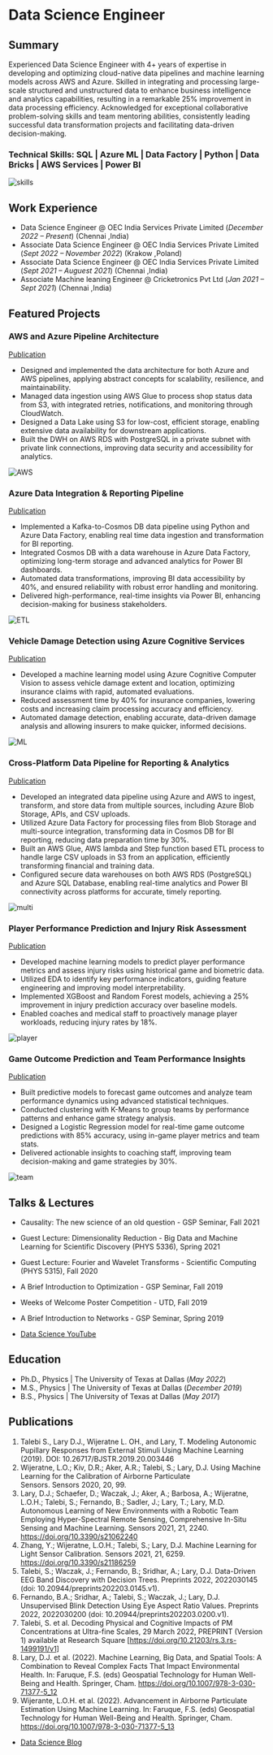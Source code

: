 # Data Science Engineer

## Summary
Experienced Data Science Engineer with 4+ years of expertise in developing and optimizing cloud-native data pipelines and 
machine learning models across AWS and Azure. Skilled in integrating and processing large-scale structured and unstructured 
data to enhance business intelligence and analytics capabilities, resulting in a remarkable 25% improvement in data processing 
efficiency. Acknowledged for exceptional collaborative problem-solving skills and team mentoring abilities, consistently leading 
successful data transformation projects and facilitating data-driven decision-making. 

### Technical Skills: SQL | Azure ML | Data Factory | Python | Data Bricks | AWS Services | Power BI
![skills](/assets/img/skills.png)

## Work Experience
- Data Science Engineer @ OEC India Services Private Limited  (_December 2022 – Present_) (Chennai ,India)								       		
- Associate Data Science Engineer @ OEC India Services Private Limited (_Sept 2022 – November 2022_) (Krakow ,Poland) 			        		
- Associate Data Science Engineer @ OEC India Services Private Limited (_Sept 2021 – Auguest 2021_) (Chennai ,India)
- Associate Machine leaning Engineer @ Cricketronics Pvt Ltd (_Jan 2021 – Sept 2021_) (Chennai ,India)

## Featured Projects
### AWS and Azure Pipeline Architecture
[Publication](https://www.mdpi.com/1424-8220/22/8/3048)

- Designed and implemented the data architecture for both Azure and AWS pipelines, applying abstract 
concepts for scalability, resilience, and maintainability. 
- Managed data ingestion using AWS Glue to process shop status data from S3, with integrated retries, 
notifications, and monitoring through CloudWatch. 
- Designed a Data Lake using S3 for low-cost, efficient storage, enabling extensive data availability for 
downstream applications. 
- Built the DWH on AWS RDS with PostgreSQL in a private subnet with private link connections, 
improving data security and accessibility for analytics. 

![AWS](/assets/img/AWS.png)

### Azure Data Integration & Reporting Pipeline
[Publication](https://www.mdpi.com/1424-8220/22/11/4240)

- Implemented a Kafka-to-Cosmos DB data pipeline using Python and Azure Data Factory, enabling real
time data ingestion and transformation for BI reporting. 
- Integrated Cosmos DB with a data warehouse in Azure Data Factory, optimizing long-term storage and 
advanced analytics for Power BI dashboards. 
- Automated data transformations, improving BI data accessibility by 40%, and ensured reliability with 
robust error handling and monitoring. 
- Delivered high-performance, real-time insights via Power BI, enhancing decision-making for business 
stakeholders. 

![ETL](/assets/img/ETL.png)

### Vehicle Damage Detection using Azure Cognitive Services
[Publication](https://www.mdpi.com/1424-8220/22/11/4240)

- Developed a machine learning model using Azure Cognitive Computer Vision to assess vehicle damage 
extent and location, optimizing insurance claims with rapid, automated evaluations. 
- Reduced assessment time by 40% for insurance companies, lowering costs and increasing claim 
processing accuracy and efficiency. 
- Automated damage detection, enabling accurate, data-driven damage analysis and allowing insurers 
to make quicker, informed decisions.  

![ML](/assets/img/ML.png)

### Cross-Platform Data Pipeline for Reporting & Analytics
[Publication](https://www.mdpi.com/1424-8220/22/11/4240)

- Developed an integrated data pipeline using Azure and AWS to ingest, transform, and store data from 
multiple sources, including Azure Blob Storage, APIs, and CSV uploads. 
- Utilized Azure Data Factory for processing files from Blob Storage and multi-source integration, 
transforming data in Cosmos DB for BI reporting, reducing data preparation time by 30%. 
- Built an AWS Glue, AWS lambda and Step function based ETL process to handle large CSV uploads in 
S3 from an application, efficiently transforming financial and training data. 
- Configured secure data warehouses on both AWS RDS (PostgreSQL) and Azure SQL Database, enabling 
real-time analytics and Power BI connectivity across platforms for accurate, timely reporting.  

![multi](/assets/img/multi.png)

### Player Performance Prediction and Injury Risk Assessment
[Publication](https://www.mdpi.com/1424-8220/22/11/4240)

- Developed machine learning models to predict player performance metrics and assess injury risks 
using historical game and biometric data. 
- Utilized EDA to identify key performance indicators, guiding feature engineering and improving model 
interpretability. 
- Implemented XGBoost and Random Forest models, achieving a 25% improvement in injury prediction 
accuracy over baseline models. 
- Enabled coaches and medical staff to proactively manage player workloads, reducing injury rates by 
18%.   

![player](/assets/img/player.png)

### Game Outcome Prediction and Team Performance Insights
[Publication](https://www.mdpi.com/1424-8220/22/11/4240)

- Built predictive models to forecast game outcomes and analyze team performance dynamics using 
advanced statistical techniques. 
- Conducted clustering with K-Means to group teams by performance patterns and enhance game 
strategy analysis. 
- Designed a Logistic Regression model for real-time game outcome predictions with 85% accuracy, 
using in-game player metrics and team stats. 
- Delivered actionable insights to coaching staff, improving team decision-making and game strategies 
by 30%.    

![team](/assets/img/team.png)

## Talks & Lectures
- Causality: The new science of an old question - GSP Seminar, Fall 2021
- Guest Lecture: Dimensionality Reduction - Big Data and Machine Learning for Scientific Discovery (PHYS 5336), Spring 2021
- Guest Lecture: Fourier and Wavelet Transforms - Scientific Computing (PHYS 5315), Fall 2020
- A Brief Introduction to Optimization - GSP Seminar, Fall 2019
- Weeks of Welcome Poster Competition - UTD, Fall 2019
- A Brief Introduction to Networks - GSP Seminar, Spring 2019

- [Data Science YouTube](https://www.youtube.com/channel/UCa9gErQ9AE5jT2DZLjXBIdA)

## Education
- Ph.D., Physics | The University of Texas at Dallas (_May 2022_)								       		
- M.S., Physics	| The University of Texas at Dallas (_December 2019_)	 			        		
- B.S., Physics | The University of Texas at Dallas (_May 2017_)

## Publications
1. Talebi S., Lary D.J., Wijeratne L. OH., and Lary, T. Modeling Autonomic Pupillary Responses from External Stimuli Using Machine Learning (2019). DOI: 10.26717/BJSTR.2019.20.003446
2. Wijeratne, L.O.; Kiv, D.R.; Aker, A.R.; Talebi, S.; Lary, D.J. Using Machine Learning for the Calibration of Airborne Particulate Sensors. Sensors 2020, 20, 99.
3. Lary, D.J.; Schaefer, D.; Waczak, J.; Aker, A.; Barbosa, A.; Wijeratne, L.O.H.; Talebi, S.; Fernando, B.; Sadler, J.; Lary, T.; Lary, M.D. Autonomous Learning of New Environments with a Robotic Team Employing Hyper-Spectral Remote Sensing, Comprehensive In-Situ Sensing and Machine Learning. Sensors 2021, 21, 2240. https://doi.org/10.3390/s21062240
4. Zhang, Y.; Wijeratne, L.O.H.; Talebi, S.; Lary, D.J. Machine Learning for Light Sensor Calibration. Sensors 2021, 21, 6259. https://doi.org/10.3390/s21186259
5. Talebi, S.; Waczak, J.; Fernando, B.; Sridhar, A.; Lary, D.J. Data-Driven EEG Band Discovery with Decision Trees. Preprints 2022, 2022030145 (doi: 10.20944/preprints202203.0145.v1).
6. Fernando, B.A.; Sridhar, A.; Talebi, S.; Waczak, J.; Lary, D.J. Unsupervised Blink Detection Using Eye Aspect Ratio Values. Preprints 2022, 2022030200 (doi: 10.20944/preprints202203.0200.v1).
7. Talebi, S. et al. Decoding Physical and Cognitive Impacts of PM Concentrations at Ultra-fine Scales, 29 March 2022, PREPRINT (Version 1) available at Research Square [https://doi.org/10.21203/rs.3.rs-1499191/v1]
8. Lary, D.J. et al. (2022). Machine Learning, Big Data, and Spatial Tools: A Combination to Reveal Complex Facts That Impact Environmental Health. In: Faruque, F.S. (eds) Geospatial Technology for Human Well-Being and Health. Springer, Cham. https://doi.org/10.1007/978-3-030-71377-5_12
9. Wijerante, L.O.H. et al. (2022). Advancement in Airborne Particulate Estimation Using Machine Learning. In: Faruque, F.S. (eds) Geospatial Technology for Human Well-Being and Health. Springer, Cham. https://doi.org/10.1007/978-3-030-71377-5_13

- [Data Science Blog](https://medium.com/@shawhin)
